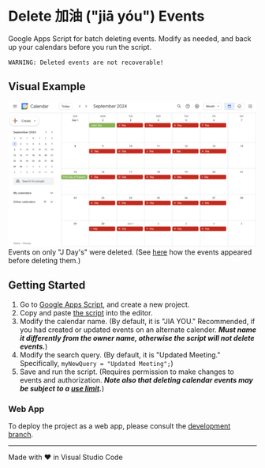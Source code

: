 # Delete 加油 ("jiā yóu") Events

Google Apps Script for batch deleting events. Modify as needed, and back up your calendars before you run the script.

```
WARNING: Deleted events are not recoverable!
```

## Visual Example

<img src="screenshots/calendar.png" alt="screenshot of calendar" width="800"><br>Events on only "J Day's" were deleted. (See [here](https://github.com/saegl5/jiayou_update_events) how the events appeared before deleting them.)

## Getting Started

1. Go to [Google Apps Script](https://script.google.com/), and create a new project.
2. Copy and paste [the script](./Code.gs) into the editor.
3. Modify the calendar name. (By default, it is "JIA YOU." Recommended, if you had created or updated events on an alternate calender. ***Must name it differently from the owner name, otherwise the script will not delete events.***)
4. Modify the search query. (By default, it is "Updated Meeting." Specifically, `myNewQuery = "Updated Meeting";`)
5. Save and run the script. (Requires permission to make changes to events and authorization. ***Note also that deleting calendar events may be subject to a [use limit](https://support.google.com/a/answer/2905486?hl=en).***)

### Web App

To deploy the project as a web app, please consult the [development branch](https://github.com/saegl5/jiayou_delete_events/tree/development).

<hr>
Made with &heartsuit; in Visual Studio Code
